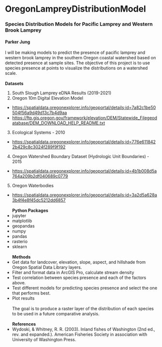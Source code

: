 # OregonLampreyDistributionModel
### Species Distribution Models for Pacific Lamprey and Western Brook Lamprey
#### Parker Jung
I will be making models to predict the presence of pacific lamprey and western brook lamprey in the southern Oregon coastal watershed based on detected presence at sample sites. The objective of this project is to use species presence at points to visualize the distributions on a watershed scale.
<br>
  <br>**Datasets**
1. South Slough Lamprey eDNA Results (2019-2021)
2. Oregon 10m Digital Elevation Model
-  https://spatialdata.oregonexplorer.info/geoportal/details;id=7a82c1be50504f56a9d49d13c7b4d9aa
-  https://ftp.gis.oregon.gov/framework/elevation/DEM/Statewide_Filegeodatabase/DEM_DOWNLOAD_HELP_README.txt
3. Ecological Systems - 2010
- https://spatialdata.oregonexplorer.info/geoportal/details;id=776e6118422b429c8c3024f289f9f192
4. Oregon Watershed Boundary Dataset (Hydrologic Unit Boundaries) - 2015
- https://spatialdata.oregonexplorer.info/geoportal/details;id=4b1b008d5a764a209b2df040689c0779
5. Oregon Waterbodies
- https://spatialdata.oregonexplorer.info/geoportal/details;id=3a2d5a628a3b4f4e8f45dc5212dd6857
\
<br>**Python Packages**
- jupyter
- matplotlib
- geopandas
- numpy
- pandas
- rasterio
- sklearn
\
<br>**Methods**
- Get data for landcover, elevation, slope, aspect, and hillshade from Oregon Spatial Data Library layers.
- Filter and format data in ArcGIS Pro, calculate stream density
- Test correlation between species presence and each of the factors above.
- Test different models for predicting species presence and select the one that performs best.
- Plot results
\
<br> The goal is to produce a raster layer of the distribution of each species to be used in a future comparative analysis.
\
<br> **References**
- Wydoski, & Whitney, R. R. (2003). Inland fishes of Washington (2nd ed., rev. and expanded.). American Fisheries Society in association with University of Washington Press.
